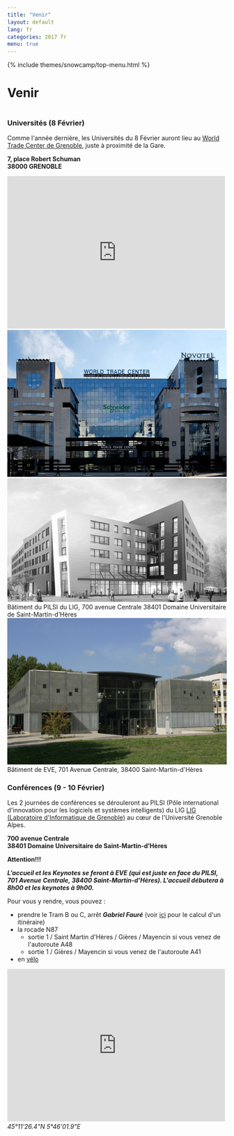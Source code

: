 ```yaml
---
title: "Venir"
layout: default
lang: fr
categories: 2017 fr
menu: true
---
```

<div class="venue-header ui vertical masthead center aligned segment">
  <div class="ui container">
    {% include themes/snowcamp/top-menu.html %}
  </div>
  <div class="ui text container">
    <h1 class="ui header logo">
      Venir
    </h1>
  </div>
</div>

<div class="ui vertical stripe segment">
  <div class="ui middle aligned stackable grid container">
    <div class="row">
      <div class="eight wide column">
        <h3 class="ui header">Universités (8 Février)</h3>
        <p>Comme l'année dernière, les Universités du 8 Février auront lieu au <a href="http://www.congres-wtcgrenoble.com" target="_blank">World Trade Center de Grenoble</a>, juste à proximité de la Gare.</p>
        <p><strong>7, place Robert Schuman<br/>38000 GRENOBLE</strong></p>
        <iframe src="https://www.google.com/maps/embed?pb=!1m18!1m12!1m3!1d2811.8301363596593!2d5.7112188511744035!3d45.190534659580486!2m3!1f0!2f0!3f0!3m2!1i1024!2i768!4f13.1!3m3!1m2!1s0x478af481caebd907%3A0xbdd9fb5143f19f8c!2s7+Place+Robert+Schuman%2C+38000+Grenoble!5e0!3m2!1sen!2sfr!4v1476723076197" width="500" height="350" frameborder="0" style="border:0" allowfullscreen></iframe>
      </div>
      <div class="six wide right floated column">
          <img class="ui large bordered rounded image" src="/assets/themes/snowcamp/skin/wtc-grenoble.jpg" />
      </div>
    </div>
    <div class="row">
      <div class="six wide right floated column">
        <img class="ui large bordered rounded image" src="/assets/themes/snowcamp/skin/pilsi-ujf-medium.jpg" />
        <figcaption>Bâtiment du PILSI du LIG, 700 avenue Centrale 38401 Domaine Universitaire de Saint-Martin-d’Hères</figcaption>
        <img class="ui large bordered rounded image" src="/assets/themes/snowcamp/skin/eve.jpg" />
        <figcaption>Bâtiment de EVE, 701 Avenue Centrale, 38400 Saint-Martin-d'Hères</figcaption>
      </div>
      <div class="eight wide column">
        <h3 class="ui header">Conférences (9 - 10 Février)</h3>
        <p>Les 2 journées de conférences se dérouleront au PILSI (Pôle international d'innovation pour les logiciels et systèmes intelligents) du LIG <a href="http://www.liglab.fr/fr/util/acces-au-lig/batiment-imag" target="_blank">LIG (Laboratoire d'Informatique de Grenoble)</a> au cœur de l'Université Grenoble Alpes.</p>
        <p><strong>700 avenue Centrale<br/>38401 Domaine Universitaire de Saint-Martin-d’Hères</strong></p>
        <div class="ui horizontal divider" style="margin-top: 1em; margin-bottom: 1em;">
          <strong>Attention!!!</strong>
        </div>
        <p><strong><i>L'accueil et les Keynotes se feront à EVE (qui est juste en face du PILSI, 701 Avenue Centrale, 38400 Saint-Martin-d'Hères). L'accueil débutera à 8h00 et les keynotes à 9h00.</i></strong></p>
        <div class="ui fitted divider"></div>
        <p>Pour vous y rendre, vous pouvez :
          <ul>
            <li>prendre le Tram B ou C, arrêt <strong><em>Gabriel Fauré</em></strong> (voir <a href="http://www.tag.fr/87-itineraire.htm" target="_blank">ici</a> pour le calcul d'un itinéraire)</li>
            <li>la rocade N87
              <ul>
                <li>sortie 1 / Saint Martin d'Hères / Gières / Mayencin si vous venez de l'autoroute A48</li>
                <li>sortie 1 / Gières / Mayencin si vous venez de l'autoroute A41</li>
              </ul>  
            </li>    
            <li>en <a href="http://www.metromobilite.fr/velo.html" target="_blank">vélo</a></li>
          </ul>    
        </p>
        <p>
        <iframe src="https://www.google.com/maps/embed?pb=!1m18!1m12!1m3!1d1405.8761089220711!2d5.767246611666972!3d45.19211183429829!2m3!1f0!2f0!3f0!3m2!1i1024!2i768!4f13.1!3m3!1m2!1s0x478af50837597d0d%3A0x7089f5efffec5353!2sLaboratoire+d&#39;informatique+de+Grenoble+-+LIG!5e0!3m2!1sen!2sfr!4v1476723434306" width="500" height="350" frameborder="0" style="border:0" allowfullscreen></iframe>
        <br/><em>45°11'26.4"N 5°46'01.9"E</em>
        </p>
      </div>
    </div>
  </div>  
</div>
